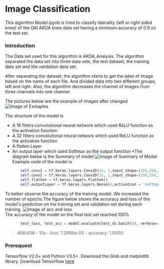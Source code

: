 # Image Classification
This algorithm Model.ipynb is tried to classify laterality (left or right sided knee) of the OAI AKOA knee data set having a minimum accuracy
of 0.9 on the test set. 

### Introduction
The Data set used for this algorithm is AKOA_Analysis. The algorithm separated the data set into three data sets, the test dataset, the training data set and the validation data set.

After separating the dataset, the algorithm starts to get the label of Image based on the name of each file. And divided data into two different groups, left and right. Also, the algorithm decreases the channel of images from three channels into one channel. 

The pictures below are the example of images after changed
![Image of Exmaples](https://github.com/theHughJin/PatternFlow/blob/master/recognition/S44301792/Image/Screen%20Shot%202020-11-07%20at%203.36.20%20PM.png)
       
The structure of the model is 
*  A 16 filters convolutional neural network which used ReLU function as the activation function 
*  A 32 filters convolutional neural network which used ReLU function as the activation function 
*  A flatten Layer
*  An output layer which used Softmax as the output function 
*The diagram below is the Summary of model
        ![Image of Summary of Model](https://github.com/theHughJin/PatternFlow/blob/master/recognition/S44301792/Image/Screen%20Shot%202020-11-08%20at%2011.54.59%20AM.png)        
Example code of the model is 
```python
       self.conv1 = tf.keras.layers.Conv2D(16, 1,input_shape=(256,256,1), activation = 'relu') 
       self.conv2 = tf.keras.layers.Conv2D(32, 1,input_shape=(256,256,1),activation = 'relu')
       self.flatten = tf.keras.layers.Flatten()
       self.outputLayer = tf.keras.layers.Dense(2,activation = 'softmax')
```
To better observe the accuracy of the training model. We increased the number of epochs.The figure below shows the accuracy and loss of the model's prediction on the training set and validation set during each training.
![Image of acc and loss](https://github.com/theHughJin/PatternFlow/blob/master/recognition/S44301792/Image/Screen%20Shot%202020-11-08%20at%201.10.21%20PM.png)   
The accuracy of the model on the final test set reached 100%
``` python 
       test_loss, test_acc = model.evaluate(test_ds.batch(8), verbose=2)
```
> 456/456 - 10s - loss: 1.2994e-05 - accuracy: 1.0000

### Prerequest
Tensorflow V2.0+ and Python V3.5+. Download the Glob and matplotlib library. Download Tensorflow [here](https://www.tensorflow.org/install)


